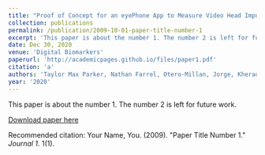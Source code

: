 ```yaml
---
title: "Proof of Concept for an eyePhone App to Measure Video Head Impulses"
collection: publications
permalink: /publication/2009-10-01-paper-title-number-1
excerpt: 'This paper is about the number 1. The number 2 is left for future work.'
date: Dec 30, 2020
venue: 'Digital Biomarkers'
paperurl: 'http://academicpages.github.io/files/paper1.pdf'
citation: 'a'
authors: 'Taylor Max Parker, Nathan Farrel, Otero-Millan, Jorge, Kheradmand, Amir, McClenney, Ayodele, Newman-Toker, David'
year: '2020'
---
```

This paper is about the number 1. The number 2 is left for future work.

[Download paper here](http://academicpages.github.io/files/paper1.pdf)

Recommended citation: Your Name, You. (2009). "Paper Title Number 1." <i>Journal 1</i>. 1(1).
